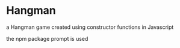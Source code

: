 # Hangman
a Hangman game created using constructor functions in Javascript

the npm package prompt is used